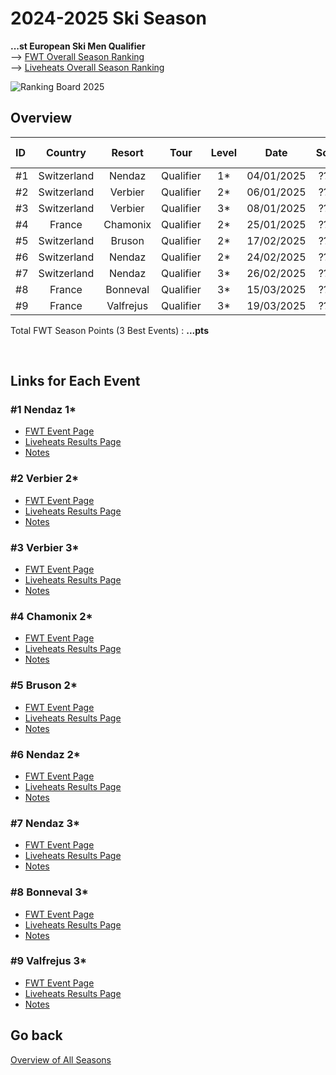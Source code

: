 # 2024-2025 Ski Season
**...st European Ski Men Qualifier** \
--> [FWT Overall Season Ranking](https://www.freerideworldtour.com/qualifier/rankings/ski-men/?season=2025&region=europe-asia-oceania) \
--> [Liveheats Overall Season Ranking](https://liveheats.com/fwtglobal/rankings?series=34213&division=167931)

![Ranking Board 2025](./season-ranking.png)


## Overview

| ID  | Country     | Resort   | Tour      | Level |  Date      | Score | Podium | FWT pts |
| :-- | :---:	    | :---:    | :---:     | :---: |  :---:     | :---: | :---:  | :---:   |
| #1  | Switzerland | Nendaz   | Qualifier | 1*    | 04/01/2025 | ??.?? | ??/??  | ?     |
| #2  | Switzerland | Verbier  | Qualifier | 2*    | 06/01/2025 | ??.?? | ??/??  | ?     |
| #3  | Switzerland | Verbier  | Qualifier | 3*    | 08/01/2025 | ??.?? | ??/??  | ?     |
| #4  | France      | Chamonix | Qualifier | 2*    | 25/01/2025 | ??.?? | ??/??  | ?     |
| #5  | Switzerland | Bruson   | Qualifier | 2*    | 17/02/2025 | ??.?? | ??/??  | ?     |
| #6  | Switzerland | Nendaz   | Qualifier | 2*    | 24/02/2025 | ??.?? | ??/??  | ?     |
| #7  | Switzerland | Nendaz   | Qualifier | 3*    | 26/02/2025 | ??.?? | ??/??  | ?     |
| #8  | France      | Bonneval | Qualifier | 3*    | 15/03/2025 | ??.?? | ??/??  | ?     |
| #9  | France      | Valfrejus| Qualifier | 3*    | 19/03/2025 | ??.?? | ??/??  | ?     |

Total FWT Season Points (3 Best Events) : **...pts**			    
 
<br>

## Links for Each Event
### #1 Nendaz 1*
- [FWT Event Page](https://www.freerideworldtour.com/qualifier/events/2025-nendaz-freeride-qualifier-video-contest/)
- [Liveheats Results Page]()
- [Notes](./notes/nendaz1/README.md)

### #2 Verbier 2*
- [FWT Event Page](https://www.freerideworldtour.com/qualifier/events/2025-verbier-freeride-week-by-dynastar-qualifier/)
- [Liveheats Results Page]()
- [Notes](./notes/verbier2/README.md)

### #3 Verbier 3*
- [FWT Event Page](https://www.freerideworldtour.com/qualifier/events/2025-verbier-freeride-week-by-dynastar-qualifier-2/)
- [Liveheats Results Page]()
- [Notes](./notes/verbier3/README.md)

### #4 Chamonix 2*
- [FWT Event Page](https://www.freerideworldtour.com/qualifier/events/2025-evolution-2-freeride-series-chamonix-qualifier/)
- [Liveheats Results Page]()
- [Notes](./notes/chamonix2/README.md)

### #5 Bruson 2*
- [FWT Event Page](https://www.freerideworldtour.com/qualifier/events/2025-no-limits-bruson-freeride-week-qualifier/)
- [Liveheats Results Page]()
- [Notes](./notes/bruson2/README.md)

### #6 Nendaz 2*
- [FWT Event Page](https://www.freerideworldtour.com/qualifier/events/2025-nendaz-freeride-qualifier/)
- [Liveheats Results Page]()
- [Notes](./notes/nendaz2/README.md)

### #7 Nendaz 3*
- [FWT Event Page](https://www.freerideworldtour.com/qualifier/events/2025-nendaz-freeride-qualifier-3/)
- [Liveheats Results Page]()
- [Notes](./notes/nendaz3/README.md)

### #8 Bonneval 3*
- [FWT Event Page](https://www.freerideworldtour.com/qualifier/events/2025-french-freeride-series-bonneval-sur-arc-qualifier/)
- [Liveheats Results Page]()
- [Notes](./notes/bonneval3/README.md)

### #9 Valfrejus 3*
- [FWT Event Page](https://www.freerideworldtour.com/qualifier/events/2025-french-freeride-series-valfrejus-qualifier/)
- [Liveheats Results Page]()
- [Notes](./notes/valfrejus3/README.md)

## Go back
[Overview of All Seasons](../README.md)

